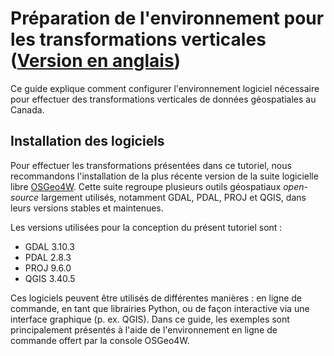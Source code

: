 # Préparation de l'environnement pour les transformations verticales ([Version en anglais](./environment_setup.md))

Ce guide explique comment configurer l'environnement logiciel nécessaire pour effectuer des transformations verticales de données géospatiales au Canada.

## Installation des logiciels

Pour effectuer les transformations présentées dans ce tutoriel, nous recommandons l'installation de la plus récente version de la suite logicielle libre [OSGeo4W](https://trac.osgeo.org/osgeo4w/). Cette suite regroupe plusieurs outils géospatiaux *open-source* largement utilisés, notamment GDAL, PDAL, PROJ et QGIS, dans leurs versions stables et maintenues. 

Les versions utilisées pour la conception du présent tutoriel sont :
* GDAL 3.10.3
* PDAL 2.8.3
* PROJ 9.6.0
* QGIS 3.40.5

Ces logiciels peuvent être utilisés de différentes manières : en ligne de commande, en tant que librairies Python, ou de façon interactive via une interface graphique (p. ex. QGIS). Dans ce guide, les exemples sont principalement présentés à l'aide de l'environnement en ligne de commande offert par la console OSGeo4W.
